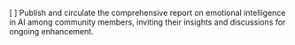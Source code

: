 [ ] Publish and circulate the comprehensive report on emotional intelligence in AI among community members, inviting their insights and discussions for ongoing enhancement.